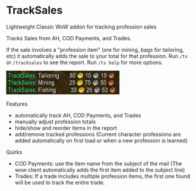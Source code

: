 # TrackSales
Lightweight Classic WoW addon for tracking profession sales

Tracks Sales from AH, COD Payments, and Trades.

If the sale involves a "profession item" (ore for mining, bags for tailoring, etc) it automatically adds the sale to your total 
for that profession. Run `/ts` or `/tracksales` to see the report. Run `/ts help` for more options.

![Thumbnail](https://github.com/JoeGannon/TrackSales/blob/master/Preview.png)

Features
 - automatically track AH, COD Payments, and Trades
 - manually adjust profession totals
 - hide/show and reorder items in the report
 - add/remove tracked professions (Current character professions are added automatically on first load or when a new profession is learned)
 
 
 Quirks
 - COD Payments: use the item name from the subject of the mail (The wow client automatically adds the first item added to the subject line) 
 - Trades: If a trade includes multiple profession items, the first one found will be used to track the entire trade. 
